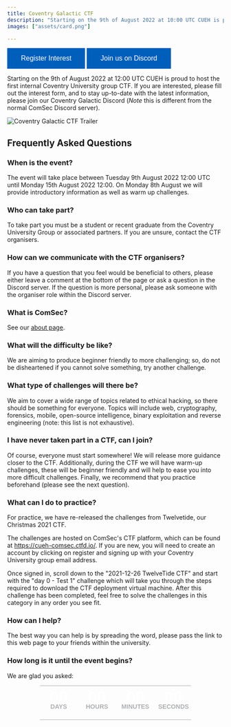 ```yaml
---
title: Coventry Galactic CTF
description: "Starting on the 9th of August 2022 at 10:00 UTC CUEH is proud to host the first internal Coventry University group CTF. To make sure that you stay updated with the latest information, please join our Coventry Galactic Discord Server and fill out our interest form."
images: ["assets/card.png"]

---
```


<style>
.button {
  background-color: #015fbc;
  border: none;
  color: white;
  padding: 15px 32px;
  text-align: center;
  text-decoration: none;
  display: inline-block;
  font-size: 16px;
  cursor: pointer;
}
.button:hover {
	background-color: #38b6ff;
}

*, *:before, *:after {
  box-sizing: inherit;
}

ul#countdown {
  width: 70%;
  padding: 15px 0 20px 0;
  color: #fff;
  border: 1px solid #adafb2;
  border-width: 1px 0;
  overflow: hidden;
  font-family: "Arial Narrow", Arial, sans-serif;
  font-weight: bold;
}
ul#countdown li {
  margin: 0 -3px 0 0;
  padding: 0;
  display: inline-block;
  width: 25%;
  font-size: 4vw;
  line-height: 2.5vw;
  text-align: center;
}

ul#countdown li .label {
  color: #adafb2;
  font-size: 1.5vw;
  line-height: 2vw;
  text-transform: uppercase;
}
</style>

<a href="https://forms.office.com/Pages/ResponsePage.aspx?id=mqsYS2U3vkqsfA4NOYr9TzvNREW-c5pLgP1wBfxa65ZUOElVNVJTNTNQMTZLSlRGSThKQTk3UEVQQi4u" target="_blank"><button class="button">Register Interest <i class="fa fa-pen-to-square"></i></button></a>
<a href="https://discord.gg/4Vpp8KgtXc" target="_blank"><button class="button">Join us on Discord <i class='fab fa-discord'></i></button></a>

Starting on the 9th of August 2022 at 12:00 UTC CUEH is proud to host the first internal Coventry University group CTF. If you are interested, please fill out the interest form, and to stay up-to-date with the latest information, please join our Coventry Galactic Discord (*Note* this is different from the normal ComSec Discord server).

![Coventry Galactic CTF Trailer](assets/trailer.gif)

## Frequently Asked Questions

### When is the event?
The event will take place between Tuesday 9th August 2022 12:00 UTC until Monday 15th August 2022 12:00. On Monday 8th August we will provide introductory information as well as warm up challenges.

### Who can take part?
To take part you must be a student or recent graduate from the Coventry University Group or associated partners. If you are unsure, contact the CTF organisers.

### How can we communicate with the CTF organisers?
If you have a question that you feel would be beneficial to others, please either leave a comment at the bottom of the page or ask a question in the Discord server. If the question is more personal, please ask someone with the organiser role within the Discord server.

### What is ComSec?
See our [about page](/about/).

### What will the difficulty be like?
We are aiming to produce beginner friendly to more challenging; so, do not be disheartened if you cannot solve something, try another challenge.

### What type of challenges will there be?
We aim to cover a wide range of topics related to ethical hacking, so there should be something for everyone. Topics will  include web, cryptography, forensics, mobile, open-source intelligence, binary exploitation and reverse engineering (note: this list is not exhaustive).

### I have never taken part in a CTF, can I join?
Of course, everyone must start somewhere! We will release more guidance closer to the CTF. Additionally, during the CTF we will have warm-up challenges, these will be beginner friendly and will help to ease you into more difficult challenges. Finally, we recommend that you practice beforehand (please see the next question).

### What can I do to practice?
For practice, we have re-released the challenges from Twelvetide, our Christmas 2021 CTF.

The challenges are hosted on ComSec's CTF platform, which can be found at https://cueh-comsec.ctfd.io/. If you are new, you will need to create an account by clicking on register and signing up with your Coventry University group email address.

Once signed in, scroll down to the "2021-12-26 TwelveTide CTF" and start with the "day 0 - Test 1" challenge which will take you through the steps required to download the CTF deployment virtual machine. After this challenge has been completed, feel free to solve the challenges in this category in any order you see fit.

### How can I help?
The best way you can help is by spreading the word, please pass the link to this web page to your friends within the university.

### How long is it until the event begins?
We are glad you asked:

<center>
  <ul id="countdown">
  <li id="days">
    <div class="number">00</div>
    <div class="label">Days</div>
  </li>
  <li id="hours">
    <div class="number">00</div>
    <div class="label">Hours</div>
  </li>
  <li id="minutes">
    <div class="number">00</div>
    <div class="label">Minutes</div>
  </li>
  <li id="seconds">
    <div class="number">00</div>
    <div class="label">Seconds</div>
  </li>
</ul>
</center>

<script id="rendered-js" >

var countDate = new Date("2022/08/09 10:00:00 UTC");
var x = setInterval(function() {
    var now = new Date().getTime();
    var distance = countDate - now;
    var days = Math.floor(distance / (1000 * 60 * 60 * 24));
    var hrs = Math.floor((distance % (1000 * 60 * 60 * 24)) / (1000 * 60 * 60));
    var min = Math.floor((distance % (1000 * 60 * 60)) / (1000 * 60));
    var sec = Math.floor((distance % (1000 * 60)) / 1000);

    //Update labels
    document.getElementById("days").getElementsByClassName("number")[0].innerHTML = days;
    document.getElementById("hours").getElementsByClassName("number")[0].innerHTML = hrs;
    document.getElementById("minutes").getElementsByClassName("number")[0].innerHTML = min;
    document.getElementById("seconds").getElementsByClassName("number")[0].innerHTML = sec;

    //Countdown over
    if (distance <= 0) {
        for(i in document.getElementsByClassName("number")){ //zero the clocks
            document.getElementsByClassName("number")[i].innerHTML = "00";
        }
        clearInterval(x);
    }
}, 1000);
</script>
